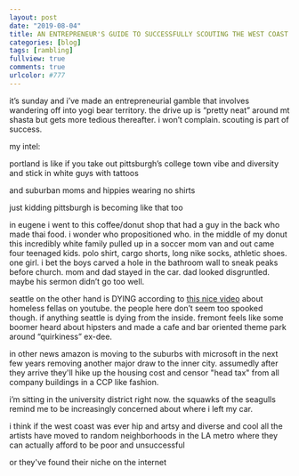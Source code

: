 ```yaml
---
layout: post
date: "2019-08-04"
title: AN ENTREPRENEUR'S GUIDE TO SUCCESSFULLY SCOUTING THE WEST COAST
categories: [blog]
tags: [rambling]
fullview: true
comments: true
urlcolor: #777
---
```


it’s sunday and i’ve made an entrepreneurial gamble that involves wandering off into yogi bear territory. the drive up is “pretty neat” around mt shasta but gets more tedious thereafter. i won’t complain. scouting is part of success. 

my intel: 

portland is like if you take out pittsburgh’s college town vibe and diversity and stick in white guys with tattoos

and suburban moms and hippies wearing no shirts

just kidding pittsburgh is becoming like that too

in eugene i went to this coffee/donut shop that had a guy in the back who made thai food. i wonder who propositioned who. in the middle of my donut this incredibly white family pulled up in a soccer mom van and out came four teenaged kids. polo shirt, cargo shorts, long nike socks, athletic shoes. one girl. i bet the boys carved a hole in the bathroom wall to sneak peaks before church. mom and dad stayed in the car. dad looked disgruntled. maybe his sermon didn’t go too well. 

seattle on the other hand is DYING according to [this nice video](https://youtu.be/bpAi70WWBlw) about homeless fellas on youtube. the people here don’t seem too spooked though. if anything seattle is dying from the inside. fremont feels like some boomer heard about hipsters and made a cafe and bar oriented theme park around “quirkiness” ex-dee. 

in other news amazon is moving to the suburbs with microsoft in the next few years removing another major draw to the inner city. assumedly after they arrive they'll hike up the housing cost and censor "head tax" from all company buildings in a CCP like fashion. 

i’m sitting in the university district right now. the squawks of the seagulls remind me to be increasingly concerned about where i left my car.

i think if the west coast was ever hip and artsy and diverse and cool all the artists have moved to random neighborhoods in the LA metro where they can actually afford to be poor and unsuccessful 

or they've found their niche on the internet 

